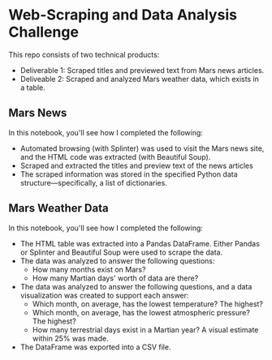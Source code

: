 # Web-Scraping and Data Analysis Challenge

This repo consists of two technical products: 
- Deliverable 1: Scraped titles and previewed text from Mars news articles.
- Deliveable 2: Scraped and analyzed Mars weather data, which exists in a table.

## Mars News
In this notebook, you'll see how I completed the following: 
- Automated browsing (with Splinter) was used to visit the Mars news site, and the HTML code was extracted (with Beautiful Soup). 
- Scraped and extracted the titles and preview text of the news articles 
- The scraped information was stored in the specified Python data structure—specifically, a list of dictionaries.

## Mars Weather Data
In this notebook, you'll see how I completed the following: 
- The HTML table was extracted into a Pandas DataFrame. Either Pandas or Splinter and Beautiful Soup were used to scrape the data. 
- The data was analyzed to answer the following questions: 
  - How many months exist on Mars? 
  - How many Martian days' worth of data are there? 
- The data was analyzed to answer the following questions, and a data visualization was created to support each answer: 
  - Which month, on average, has the lowest temperature? The highest? 
  - Which month, on average, has the lowest atmospheric pressure? The highest? 
  - How many terrestrial days exist in a Martian year? A visual estimate within 25% was made. 
- The DataFrame was exported into a CSV file.

